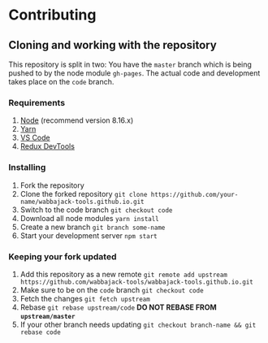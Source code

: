 # Contributing

## Cloning and working with the repository

This repository is split in two: You have the `master` branch which is being pushed to by the node module `gh-pages`.
The actual code and development takes place on the `code` branch.

### Requirements

1. [Node](https://nodejs.org/en/) (recommend version 8.16.x)
2. [Yarn](https://yarnpkg.com/lang/en/)
3. [VS Code](https://code.visualstudio.com)
4. [Redux DevTools](https://extension.remotedev.io/)

### Installing

1. Fork the repository
2. Clone the forked repository `git clone https://github.com/your-name/wabbajack-tools.github.io.git`
3. Switch to the code branch `git checkout code`
4. Download all node modules `yarn install`
5. Create a new branch `git branch some-name`
6. Start your development server `npm start`

### Keeping your fork updated

1. Add this repository as a new remote `git remote add upstream https://github.com/wabbajack-tools/wabbajack-tools.github.io.git`
2. Make sure to be on the `code` branch `git checkout code`
3. Fetch the changes `git fetch upstream`
4. Rebase `git rebase upstream/code` **DO NOT REBASE FROM `upstream/master`**
5. If your other branch needs updating `git checkout branch-name && git rebase code`
